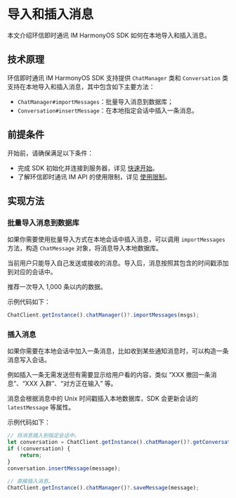 # 导入和插入消息

<Toc />

本文介绍环信即时通讯 IM HarmonyOS SDK 如何在本地导入和插入消息。

## 技术原理

环信即时通讯 IM HarmonyOS SDK 支持提供 `ChatManager` 类和 `Conversation` 类支持在本地导入和插入消息，其中包含如下主要方法：

- `ChatManager#importMessages`：批量导入消息到数据库；
- `Conversation#insertMessage`：在本地指定会话中插入一条消息。

## 前提条件

开始前，请确保满足以下条件：

- 完成 SDK 初始化并连接到服务器，详见 [快速开始](quickstart.html)。
- 了解环信即时通讯 IM API 的使用限制，详见 [使用限制](/product/limitation.html)。

## 实现方法

### 批量导入消息到数据库

如果你需要使用批量导入方式在本地会话中插入消息，可以调用 `importMessages` 方法，构造 `ChatMessage` 对象，将消息导入本地数据库。

当前用户只能导入自己发送或接收的消息。导入后，消息按照其包含的时间戳添加到对应的会话中。

推荐一次导入 1,000 条以内的数据。

示例代码如下：

```TypeScript
ChatClient.getInstance().chatManager()?.importMessages(msgs);
```

### 插入消息

如果你需要在本地会话中加入一条消息，比如收到某些通知消息时，可以构造一条消息写入会话。

例如插入一条无需发送但有需要显示给用户看的内容，类似 “XXX 撤回一条消息”、“XXX 入群”、“对方正在输入” 等。

消息会根据消息中的 Unix 时间戳插入本地数据库，SDK 会更新会话的 `latestMessage` 等属性。

示例代码如下：

```TypeScript
// 将消息插入到指定会话中。
let conversation = ChatClient.getInstance().chatManager()?.getConversation(conversationId);
if (!conversation) {
    return;
}
conversation.insertMessage(message);

// 直接插入消息。
ChatClient.getInstance().chatManager()?.saveMessage(message);
```

